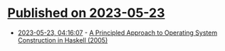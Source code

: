 # [Published on 2023-05-23](index.md)

* [2023-05-23, 04:16:07](https://lobste.rs/s/ieq7hs/principled_approach_operating_system) - [A Principled Approach to Operating System Construction in Haskell (2005)](http://web.cecs.pdx.edu/~apt/icfp05.pdf)
